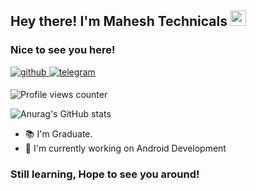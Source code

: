 ## Hey there! I'm Mahesh Technicals <img src="https://media.giphy.com/media/hvRJCLFzcasrR4ia7z/giphy.gif" width="25px">

### Nice to see you here!

<a href="https://github.com/MaheshTechnicals" target="_blank">
<img src=https://img.shields.io/badge/github-%2324292e.svg?&style=for-the-badge&logo=github&logoColor=7DBBE6 alt=github style="margin-bottom: 5px;" />
</a>
<a href="https://t.me/MaheshTechnicals0" target="_blank">
<img src=https://img.shields.io/badge/telegram-%2324292e.svg?&style=for-the-badge&logo=telegram&logoColor=0088CC alt=telegram style="margin-bottom: 5px;" />
</a>

![Profile views counter](https://komarev.com/ghpvc/?username=MaheshTechnicals&style=flat-square&color=86d62f)

![Anurag's GitHub stats](https://github-readme-stats.vercel.app/api?username=MaheshTechnicals&show_icons=true&theme=tokyonight)

- 📚 I'm Graduate. 
- 🔭 I'm currently working on Android Development

### Still learning, Hope to see you around!

<!--
**MaheshTechnicals/MaheshTechnicals** is a ✨ _special_ ✨ repository because its `README.md` (this file) appears on your GitHub profile.

Here are some ideas to get you started:

- 🔭 I’m currently working on ...
- 🌱 I’m currently learning ...
- 👯 I’m looking to collaborate on ...
- 🤔 I’m looking for help with ...
- 💬 Ask me about ...
- 📫 How to reach me: ...
- 😄 Pronouns: ...
- ⚡ Fun fact: ...
-->
